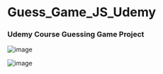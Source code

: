 # Guess_Game_JS_Udemy
### Udemy Course Guessing Game Project

![image](https://user-images.githubusercontent.com/74866082/166975249-9b97dd11-4e77-400d-9eb2-e50c1459f6e9.png)


![image](https://user-images.githubusercontent.com/74866082/166975140-a7081f8d-b225-4fa5-9d0d-a6b6a81f6304.png)
